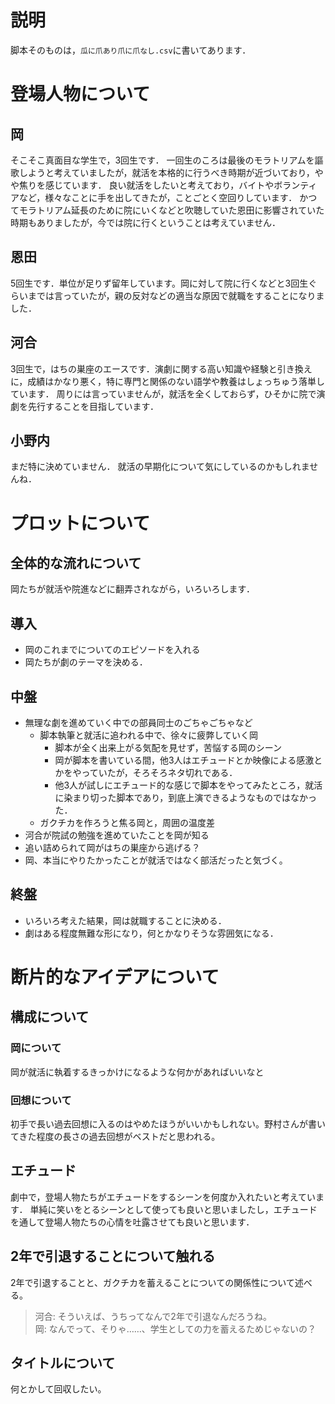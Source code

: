 # 説明
脚本そのものは，`瓜に爪あり爪に爪なし.csv`に書いてあります．

# 登場人物について

## 岡
そこそこ真面目な学生で，3回生です．
一回生のころは最後のモラトリアムを謳歌しようと考えていましたが，就活を本格的に行うべき時期が近づいており，やや焦りを感じています．
良い就活をしたいと考えており，バイトやボランティアなど，様々なことに手を出してきたが，ことごとく空回りしています．
かつてモラトリアム延長のために院にいくなどと吹聴していた恩田に影響されていた時期もありましたが，今では院に行くということは考えていません．

## 恩田
5回生です．単位が足りず留年しています。岡に対して院に行くなどと3回生ぐらいまでは言っていたが，親の反対などの適当な原因で就職をすることになりました．

## 河合
3回生で，はちの巣座のエースです．演劇に関する高い知識や経験と引き換えに，成績はかなり悪く，特に専門と関係のない語学や教養はしょっちゅう落単しています．
周りには言っていませんが，就活を全くしておらず，ひそかに院で演劇を先行することを目指しています．

## 小野内
まだ特に決めていません．
就活の早期化について気にしているのかもしれませんね．

# プロットについて
## 全体的な流れについて
岡たちが就活や院進などに翻弄されながら，いろいろします．

## 導入
- 岡のこれまでについてのエピソードを入れる
- 岡たちが劇のテーマを決める．

## 中盤
- 無理な劇を進めていく中での部員同士のごちゃごちゃなど
    - 脚本執筆と就活に追われる中で、徐々に疲弊していく岡
        - 脚本が全く出来上がる気配を見せず，苦悩する岡のシーン
        - 岡が脚本を書いている間，他3人はエチュードとか映像による感激とかをやっていたが，そろそろネタ切れである．
        - 他3人が試しにエチュード的な感じで脚本をやってみたところ，就活に染まり切った脚本であり，到底上演できるようなものではなかった．
    - ガクチカを作ろうと焦る岡と，周囲の温度差
- 河合が院試の勉強を進めていたことを岡が知る
- 追い詰められて岡がはちの巣座から逃げる？
- 岡、本当にやりたかったことが就活ではなく部活だったと気づく。

## 終盤
- いろいろ考えた結果，岡は就職することに決める．
- 劇はある程度無難な形になり，何とかなりそうな雰囲気になる．

# 断片的なアイデアについて
## 構成について
### 岡について
岡が就活に執着するきっかけになるような何かがあればいいなと

### 回想について
初手で長い過去回想に入るのはやめたほうがいいかもしれない。野村さんが書いてきた程度の長さの過去回想がベストだと思われる。

## エチュード
劇中で，登場人物たちがエチュードをするシーンを何度か入れたいと考えています．
単純に笑いをとるシーンとして使っても良いと思いましたし，エチュードを通して登場人物たちの心情を吐露させても良いと思います．

## 2年で引退することについて触れる
2年で引退することと、ガクチカを蓄えることについての関係性について述べる。
>河合: そういえば、うちってなんで2年で引退なんだろうね。<br>
>岡: なんでって、そりゃ……、学生としての力を蓄えるためじゃないの？
>

## タイトルについて
何とかして回収したい。